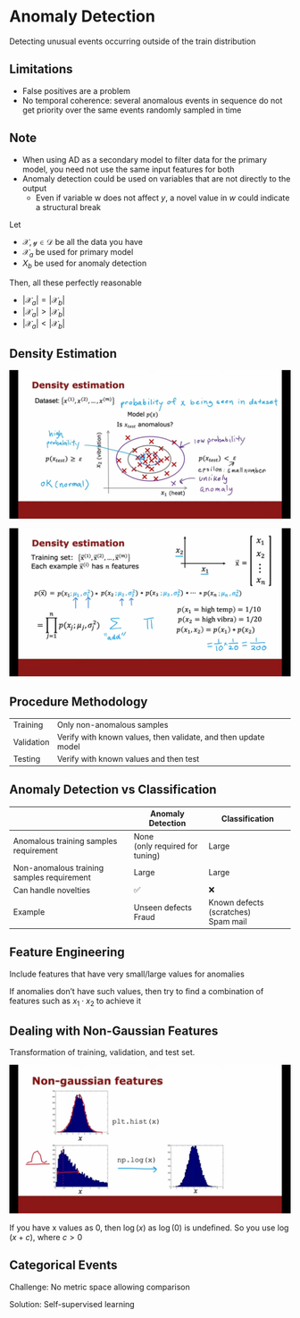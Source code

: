 # Anomaly Detection

Detecting unusual events occurring outside of the train distribution

## Limitations
- False positives are a problem
- No temporal coherence: several anomalous events in sequence do not get priority over the same events randomly sampled in time

## Note

- When using AD as a secondary model to filter data for the primary model, you need not use the same input features for both
- Anomaly detection could be used on variables that are not directly to the output
	- Even if variable w does not affect $y$, a novel value in $w$ could indicate a structural break

Let

- $\mathcal{X}, \mathcal{y} \in \mathcal{D}$ be all the data you have
- $\mathcal{X}_a$ be used for primary model
- $X_b$ be used for anomaly detection

Then, all these perfectly reasonable
- $\vert \mathcal{X}_a \vert  = \vert \mathcal{X}_b \vert$
- $\vert \mathcal{X}_a \vert > \vert \mathcal{X}_b \vert$
- $\vert \mathcal{X}_a \vert < \vert \mathcal{X}_b \vert$

## Density Estimation

![image-20231103185150834](./assets/image-20231103185150834.png)

![image-20231104155930664](./assets/image-20231104155930664.png)

## Procedure Methodology

|            |                                                                |
| ---------- | -------------------------------------------------------------- |
| Training   | Only non-anomalous samples                                     |
| Validation | Verify with known values, then validate, and then update model |
| Testing    | Verify with known values and then test                         |

## Anomaly Detection vs Classification

|                                            | Anomaly Detection                    | Classification                           |
| ------------------------------------------ | ------------------------------------ | ---------------------------------------- |
| Anomalous training samples requirement     | None<br />(only required for tuning) | Large                                    |
| Non-anomalous training samples requirement | Large                                | Large                                    |
| Can handle novelties                       | ✅                                    | ❌                                        |
| Example                                    | Unseen defects<br />Fraud            | Known defects (scratches)<br />Spam mail |

## Feature Engineering

Include features that have very small/large values for anomalies

If anomalies don’t have such values, then try to find a combination of features such as $x_1 \cdot x_2$ to achieve it

## Dealing with Non-Gaussian Features

Transformation of training, validation, and test set.

![image-20231104164633793](./assets/image-20231104164633793.png)

If you have x values as 0, then $\log(x)$ as $\log(0)$ is undefined. So you use $\log(x+c)$, where $c>0$

## Categorical Events

Challenge: No metric space allowing comparison

Solution: Self-supervised learning